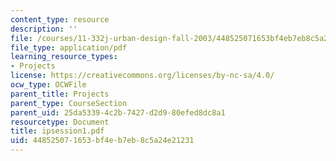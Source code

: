 ```yaml
---
content_type: resource
description: ''
file: /courses/11-332j-urban-design-fall-2003/448525071653bf4eb7eb8c5a24e21231_ipsession1.pdf
file_type: application/pdf
learning_resource_types:
- Projects
license: https://creativecommons.org/licenses/by-nc-sa/4.0/
ocw_type: OCWFile
parent_title: Projects
parent_type: CourseSection
parent_uid: 25da5339-4c2b-7427-d2d9-80efed8dc8a1
resourcetype: Document
title: ipsession1.pdf
uid: 44852507-1653-bf4e-b7eb-8c5a24e21231
---
```

